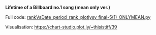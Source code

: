 **Lifetime of a Billboard no.1 song (mean only ver.)**

Full code: [rankVsDate_period_rank_plotlysy_final-5(1)_ONLYMEAN.py](rankVsDate_period_rank_plotlysy_final-5(1)_ONLYMEAN.py)

Visualisation: https://chart-studio.plot.ly/~thisistiff/39

